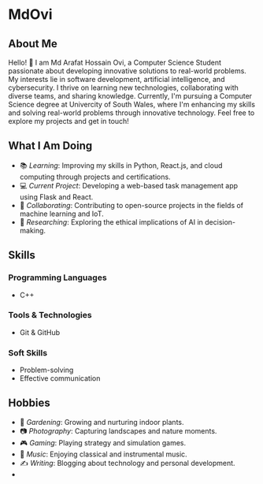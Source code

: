 # MdOvi
## About Me

Hello! 👋 I am Md Arafat Hossain Ovi, a Computer Science Student passionate about developing innovative solutions to real-world problems. My interests lie in software development, artificial intelligence, and cybersecurity. 
I thrive on learning new technologies, collaborating with diverse teams, and sharing knowledge. Currently, I'm pursuing a Computer Science degree at Univercity of South Wales, where I'm enhancing my skills and solving real-world problems through innovative technology.
Feel free to explore my projects and get in touch!

## What I Am Doing

- 📚 *Learning*: Improving my skills in Python, React.js, and cloud computing through projects and certifications.
- 💻 *Current Project*: Developing a web-based task management app using Flask and React.
- 🤝 *Collaborating*: Contributing to open-source projects in the fields of machine learning and IoT.
- 📖 *Researching*: Exploring the ethical implications of AI in decision-making.

## Skills

### Programming Languages
- C++

### Tools & Technologies
- Git & GitHub

### Soft Skills
- Problem-solving
- Effective communication
  
## Hobbies

- 🌱 *Gardening*: Growing and nurturing indoor plants.
- 📷 *Photography*: Capturing landscapes and nature moments.
- 🎮 *Gaming*: Playing strategy and simulation games.
- 🎵 *Music*: Enjoying classical and instrumental music.
- ✍ *Writing*: Blogging about technology and personal development.
-
